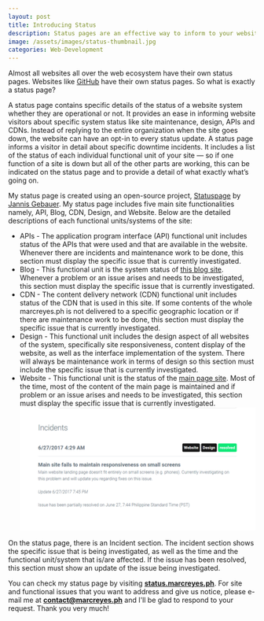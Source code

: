 ```yaml
---
layout: post
title: Introducing Status
description: Status pages are an effective way to inform to your website users whether a specific website system is operational or not. Find out how you can use a status page to inform timely and informative updates to your users. Start building one with an open-source status page generator. Read my blog to learn more.
image: /assets/images/status-thumbnail.jpg
categories: Web-Development
---
```


Almost all websites all over the web ecosystem have their own status pages. Websites like [GitHub](https://github.com) have their own status pages. So what is exactly a status page? 

A status page contains specific details of the status of a website system whether they are operational or not. It provides an ease in informing website visitors about specific system status like site maintenance, design, APIs and CDNs. Instead of replying to the entire organization when the site goes down, the website can have an opt-in to every status update. A status page informs a visitor in detail about specific downtime incidents. It includes a list of the status of each individual functional unit of your site &mdash; so if one function of a site is down but all of the other parts are working, this can be indicated on the status page and to provide a detail of what exactly what’s going on.

My status page is created using an open-source project, [Statuspage](https://github.com/jayfk/statuspage) by [Jannis Gebauer](https://github.com/jayfk). My status page includes five main site functionalities namely, API, Blog, CDN, Design, and Website. Below are the detailed descriptions of each functional units/systems of the site:
- APIs - The application program interface (API) functional unit includes status of the APIs that were used and that are available in the website. Whenever there are incidents and maintenance work to be done, this section must display the specific issue that is currently investigated.
- Blog - This functional unit is the system status of [this blog site](https://blog.marcreyes.ph). Whenever a problem or an issue arises and needs to be investigated, this section must display the specific issue that is currently investigated.
- CDN - The content delivery network (CDN) functional unit includes status of the CDN that is used in this site. If some contents of the whole marcreyes.ph is not delivered to a specific geographic location or if there are maintenance work to be done, this section must display the specific issue that is currently investigated.
- Design - This functional unit includes the design aspect of all websites of the system, specifically site responsiveness, content display of the website, as well as the interface implementation of the system. There will always be maintenance work in terms of design so this section must include the specific issue that is currently investigated.
- Website - This functional unit is the status of the [main page site](https://www.marcreyes.ph). Most of the time, most of the content of the main page is maintained and if problem or an issue arises and needs to be investigated, this section must display the specific issue that is currently investigated. ![Status Incidents](/assets/images/status-incident-thumbnail.jpg "Status Incidents")

On the status page, there is an Incident section. The incident section shows the specific issue that is being investigated, as well as the time and the functional unit/system that is/are affected. If the issue has been resolved, this section must show an update of the issue being investigated. 

You can check my status page by visiting **[status.marcreyes.ph](https://status.marcreyes.ph)**. For site and functional issues that you want to address and give us notice, please e-mail me at **[contact@marcreyes.ph](mailto:contact@marcreyes.ph)** and I'll be glad to respond to your request. Thank you very much!
